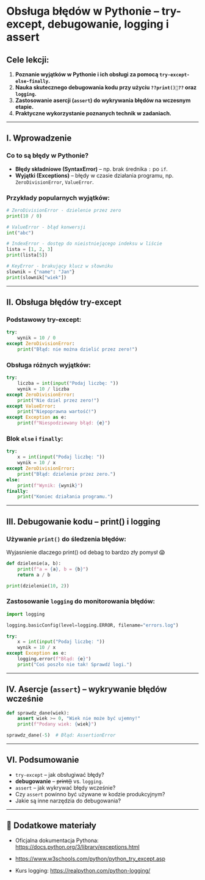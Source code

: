 # **Obsługa błędów w Pythonie – try-except, debugowanie, logging i assert**

## **Cele lekcji:**
1. **Poznanie wyjątków w Pythonie i ich obsługi za pomocą `try-except-else-finally`.**
2. **Nauka skutecznego debugowania kodu przy użyciu `??print()🫣??` oraz `logging`.**
3. **Zastosowanie asercji (`assert`) do wykrywania błędów na wczesnym etapie.**
4. **Praktyczne wykorzystanie poznanych technik w zadaniach.**

---

## **I. Wprowadzenie**

### **Co to są błędy w Pythonie?**
- **Błędy składniowe (SyntaxError)** – np. brak średnika `:` po `if`.
- **Wyjątki (Exceptions)** – błędy w czasie działania programu, np. `ZeroDivisionError`, `ValueError`.

### **Przykłady popularnych wyjątków:**
```python
# ZeroDivisionError - dzielenie przez zero
print(10 / 0)

# ValueError - błąd konwersji
int("abc")

# IndexError - dostęp do nieistniejącego indeksu w liście
lista = [1, 2, 3]
print(lista[5])

# KeyError - brakujący klucz w słowniku
slownik = {"name": "Jan"}
print(slownik["wiek"])
```

---

## **II. Obsługa błędów try-except**

### **Podstawowy try-except:**
```python
try:
    wynik = 10 / 0
except ZeroDivisionError:
    print("Błąd: nie można dzielić przez zero!")
```

### **Obsługa różnych wyjątków:**
```python
try:
    liczba = int(input("Podaj liczbę: "))
    wynik = 10 / liczba
except ZeroDivisionError:
    print("Nie dziel przez zero!")
except ValueError:
    print("Niepoprawna wartość!")
except Exception as e:
    print(f"Niespodziewany błąd: {e}")
```

### **Blok `else` i `finally`:**
```python
try:
    x = int(input("Podaj liczbę: "))
    wynik = 10 / x
except ZeroDivisionError:
    print("Błąd: dzielenie przez zero.")
else:
    print(f"Wynik: {wynik}")
finally:
    print("Koniec działania programu.")
```

---

## **III. Debugowanie kodu – print() i logging**

### **Używanie `print()` do śledzenia błędów:**

Wyjasnienie dlaczego print() od debag to bardzo zły pomysł 😱

```python
def dzielenie(a, b):
    print(f"a = {a}, b = {b}")
    return a / b

print(dzielenie(10, 2))
```

### **Zastosowanie `logging` do monitorowania błędów:**
```python
import logging

logging.basicConfig(level=logging.ERROR, filename="errors.log")

try:
    x = int(input("Podaj liczbę: "))
    wynik = 10 / x
except Exception as e:
    logging.error(f"Błąd: {e}")
    print("Coś poszło nie tak! Sprawdź logi.")
```

---

## **IV. Asercje (`assert`) – wykrywanie błędów wcześnie**

```python
def sprawdz_dane(wiek):
    assert wiek >= 0, "Wiek nie może być ujemny!"
    print(f"Podany wiek: {wiek}")

sprawdz_dane(-5)  # Błąd: AssertionError
```
---

## **VI. Podsumowanie**
- `try-except` – jak obsługiwać błędy?
- **debugowanie** – ~~print()~~ vs. `logging`.
- `assert` – jak wykrywać błędy wcześnie?
- Czy `assert` powinno być używane w kodzie produkcyjnym?
- Jakie są inne narzędzia do debugowania?

---
## 📌 Dodatkowe materiały

- Oficjalna dokumentacja Pythona: https://docs.python.org/3/library/exceptions.html

- https://www.w3schools.com/python/python_try_except.asp

- Kurs logging: https://realpython.com/python-logging/

